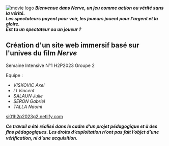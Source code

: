![movie logo](https://fanart.tv/fanart/movies/328387/hdmovielogo/nerve-57a0d901edd75.png) 
**_Bienvenue dans Nerve, un jeu comme action ou vérité sans la vérité.  
Les spectateurs payent pour voir, les joueurs jouent pour l'argent et la gloire.  
Est tu un spectateur ou un joueur ?_**
## Création d'un site web immersif basé sur l'unives du film _Nerve_
<h>
Semaine Intensive N°1    
H2P2023 Groupe 2  
  
Equipe :  
* _VISKOVIC Axel_
* _LI Vincent_
* _SALAUN Julie_
* _SERON Gabriel_
* _TALLA Naomi_

[si01h2p2023g2.netlify.com](si01h2p2023g2.netlify.com)

**_Ce travail a été réalisé dans le cadre d’un projet pédagogique et à des ﬁns pédagogiques. Les droits d’exploitation n’ont pas fait l’objet d’une vériﬁcation, ni d’une acquisition._**
